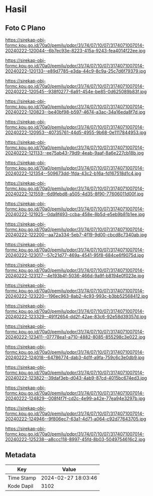 # Hasil

## Foto C Plano

https://sirekap-obj-formc.kpu.go.id/70a0/pemilu/pdpr/31/74/07/10/07/3174071007014-20240222-120044--6b7ec93e-8223-415a-9243-fea4014f22ee.jpg

https://sirekap-obj-formc.kpu.go.id/70a0/pemilu/pdpr/31/74/07/10/07/3174071007014-20240222-120133--e89d7785-e3da-44c9-8c9a-25c7d6f79379.jpg

https://sirekap-obj-formc.kpu.go.id/70a0/pemilu/pdpr/31/74/07/10/07/3174071007014-20240222-120545--938f0277-6a91-454e-be85-0d625089b83f.jpg

https://sirekap-obj-formc.kpu.go.id/70a0/pemilu/pdpr/31/74/07/10/07/3174071007014-20240222-120823--be40bf98-b597-4674-a3ac-34a16eda8f7d.jpg

https://sirekap-obj-formc.kpu.go.id/70a0/pemilu/pdpr/31/74/07/10/07/3174071007014-20240222-120953--40735761-44d5-4955-9b68-0e1117844953.jpg

https://sirekap-obj-formc.kpu.go.id/70a0/pemilu/pdpr/31/74/07/10/07/3174071007014-20240222-121133--ee75ab43-79d9-4eab-9aaf-8a6e227cb18b.jpg

https://sirekap-obj-formc.kpu.go.id/70a0/pemilu/pdpr/31/74/07/10/07/3174071007014-20240222-121354--509673dd-1fda-43c2-b16a-fd167518d1c4.jpg

https://sirekap-obj-formc.kpu.go.id/70a0/pemilu/pdpr/31/74/07/10/07/3174071007014-20240222-121559--6d9febd8-a505-4d35-8f90-77606011d00f.jpg

https://sirekap-obj-formc.kpu.go.id/70a0/pemilu/pdpr/31/74/07/10/07/3174071007014-20240222-121925--0da8f493-ccba-458e-8b5d-e5eb9b81b1ee.jpg

https://sirekap-obj-formc.kpu.go.id/70a0/pemilu/pdpr/31/74/07/10/07/3174071007014-20240222-122200--aa72a334-5eb7-4f19-9d00-cbcd8c7340ab.jpg

https://sirekap-obj-formc.kpu.go.id/70a0/pemilu/pdpr/31/74/07/10/07/3174071007014-20240222-123017--57c21d77-469a-4541-95f8-684ce6f9075d.jpg

https://sirekap-obj-formc.kpu.go.id/70a0/pemilu/pdpr/31/74/07/10/07/3174071007014-20240222-123127--4e193b4f-5036-466d-9a9f-b8194e0f023e.jpg

https://sirekap-obj-formc.kpu.go.id/70a0/pemilu/pdpr/31/74/07/10/07/3174071007014-20240222-123220--196ec963-8ab2-4c93-993c-b3bb52568412.jpg

https://sirekap-obj-formc.kpu.go.id/70a0/pemilu/pdpr/31/74/07/10/07/3174071007014-20240222-123329--491f2654-dd2f-42ae-83c6-92e58d39357d.jpg

https://sirekap-obj-formc.kpu.go.id/70a0/pemilu/pdpr/31/74/07/10/07/3174071007014-20240222-123411--07778ea1-a710-4882-8085-855298c3e022.jpg

https://sirekap-obj-formc.kpu.go.id/70a0/pemilu/pdpr/31/74/07/10/07/3174071007014-20240222-124018--64786774-dab3-4d1f-a9fa-759c6c3e0db9.jpg

https://sirekap-obj-formc.kpu.go.id/70a0/pemilu/pdpr/31/74/07/10/07/3174071007014-20240222-123822--39daf3eb-d043-4ab9-87cd-4015bc674ed3.jpg

https://sirekap-obj-formc.kpu.go.id/70a0/pemilu/pdpr/31/74/07/10/07/3174071007014-20240222-124829--008f4f7f-cd2c-4e99-a42e-77ea94e3297b.jpg

https://sirekap-obj-formc.kpu.go.id/70a0/pemilu/pdpr/31/74/07/10/07/3174071007014-20240222-124946--9f806ec7-63a1-4d71-a064-c92d77643705.jpg

https://sirekap-obj-formc.kpu.go.id/70a0/pemilu/pdpr/31/74/07/10/07/3174071007014-20240222-125238--a8ccc118-8997-45fd-8b03-5049754616c2.jpg


## Metadata

| Key        | Value               |
| ---------- | ------------------- |
| Time Stamp | 2024-02-27 18:03:46 |
| Kode Dapil | 3102                |



